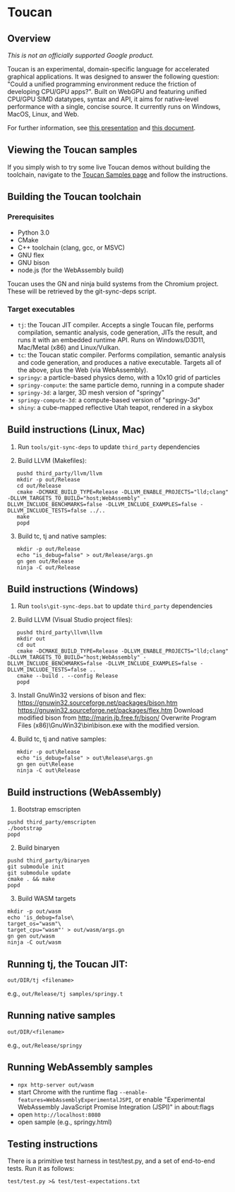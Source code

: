 # Toucan

## Overview

*This is not an officially supported Google product.*

Toucan is an experimental, domain-specific language for accelerated graphical
applications. It was designed to answer the following question: "Could a
unified programming environment reduce the friction of developing CPU/GPU
apps?". Built on WebGPU and featuring unified CPU/GPU SIMD datatypes, syntax
and API, it aims for native-level performance with a single, concise source.
It currently runs on Windows, MacOS, Linux, and Web.

For further information, see [this presentation](https://docs.google.com/presentation/d/1tUlG9w7AsP8pexBWRwk1uYDrwNMvTJqcxdH482ip4LM/edit?usp=sharing&resourcekey=0-gEpoxkfBbXC3qbbKRQhrwg) and [this document](https://docs.google.com/document/d/1oWNt2IoA1u-j7i2D24pnlFP6JIlQdrKZlNY6qoW2K80/edit?usp=sharing&resourcekey=0-mb8K3ATyRv-ZGl34Y4C-zQ).

## Viewing the Toucan samples

If you simply wish to try some live Toucan demos without building the toolchain, navigate to the [Toucan Samples page](https://senorblanco.github.io/toucan-samples/) and follow the instructions.

## Building the Toucan toolchain

### Prerequisites

- Python 3.0
- CMake
- C++ toolchain (clang, gcc, or MSVC)
- GNU flex
- GNU bison
- node.js (for the WebAssembly build)

Toucan uses the GN and ninja build systems from the Chromium project.
These will be retrieved by the git-sync-deps script.

### Target executables

- `tj`: the Toucan JIT compiler. Accepts a single Toucan file, performs compilation, semantic analysis, code generation, JITs the result, and runs it with an embedded runtime API. Runs on Windows/D3D11, Mac/Metal (x86) and Linux/Vulkan.
- `tc`: the Toucan static compiler. Performs compilation, semantic analysis and code generation, and produces a native executable. Targets all of the above, plus the Web (via WebAssembly).
- `springy`: a particle-based physics demo, with a 10x10 grid of particles
- `springy-compute`: the same particle demo, running in a compute shader
- `springy-3d`: a larger, 3D mesh version of "springy"
- `springy-compute-3d`: a compute-based version of "springy-3d"
- `shiny`: a cube-mapped reflective Utah teapot, rendered in a skybox

## Build instructions (Linux, Mac)

1. Run `tools/git-sync-deps` to update `third_party` dependencies

2. Build LLVM (Makefiles):
```
   pushd third_party/llvm/llvm
   mkdir -p out/Release
   cd out/Release
   cmake -DCMAKE_BUILD_TYPE=Release -DLLVM_ENABLE_PROJECTS="lld;clang" -DLLVM_TARGETS_TO_BUILD="host;WebAssembly" -DLLVM_INCLUDE_BENCHMARKS=false -DLLVM_INCLUDE_EXAMPLES=false -DLLVM_INCLUDE_TESTS=false ../..
   make
   popd
```

3. Build tc, tj and native samples:

```
   mkdir -p out/Release
   echo "is_debug=false" > out/Release/args.gn
   gn gen out/Release
   ninja -C out/Release
```

## Build instructions (Windows)

1. Run `tools\git-sync-deps.bat` to update `third_party` dependencies

2. Build LLVM (Visual Studio project files):
```
   pushd third_party\llvm\llvm
   mkdir out
   cd out
   cmake -DCMAKE_BUILD_TYPE=Release -DLLVM_ENABLE_PROJECTS="lld;clang" -DLLVM_TARGETS_TO_BUILD="host;WebAssembly" -DLLVM_INCLUDE_BENCHMARKS=false -DLLVM_INCLUDE_EXAMPLES=false -DLLVM_INCLUDE_TESTS=false ..
   cmake --build . --config Release
   popd
```

3. Install GnuWin32 versions of bison and flex:
   https://gnuwin32.sourceforge.net/packages/bison.htm
   https://gnuwin32.sourceforge.net/packages/flex.htm
   Download modified bison from http://marin.jb.free.fr/bison/
   Overwrite Program Files (x86)\GnuWin32\bin\bison.exe with the modified version.

4. Build tc, tj and native samples:

```
   mkdir -p out\Release
   echo "is_debug=false" > out\Release\args.gn
   gn gen out\Release
   ninja -C out\Release
```

## Build instructions (WebAssembly)

1. Bootstrap emscripten
```
pushd third_party/emscripten
./bootstrap
popd
```

2. Build binaryen

```
pushd third_party/binaryen
git submodule init
git submodule update
cmake . && make
popd
```

3. Build WASM targets

```
mkdir -p out/wasm
echo 'is_debug=false\
target_os="wasm"\
target_cpu="wasm"' > out/wasm/args.gn
gn gen out/wasm
ninja -C out/wasm
```

## Running tj, the Toucan JIT:

```
out/DIR/tj <filename>
```

e.g., `out/Release/tj samples/springy.t`

## Running native samples

```
out/DIR/<filename>
```

e.g., `out/Release/springy`

## Running WebAssembly samples

- `npx http-server out/wasm`
- start Chrome with the runtime flag `--enable-features=WebAssemblyExperimentalJSPI`, or enable "Experimental WebAssembly JavaScript Promise Integration (JSPI)" in about:flags
- open `http://localhost:8080`
- open sample (e.g., springy.html)

## Testing instructions

There is a primitive test harness in test/test.py, and a set of end-to-end
tests. Run it as follows:

`test/test.py >& test/test-expectations.txt`
